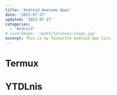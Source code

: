 ```yaml
---
title: 'Android Awesome Apps'
date: '2023-07-27'
updated: '2023-07-27'
categories:
  - 'Android'
# coverImage: '/path/to/cover/image.jpg'
excerpt: This is my favourite android app list.
---
```



# Termux

# YTDLnis